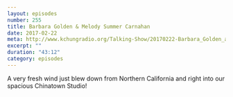 ```yaml
---
layout: episodes
number: 255
title: Barbara Golden & Melody Summer Carnahan
date: 2017-02-22
meta: http://www.kchungradio.org/Talking-Show/20170222-Barbara_Golden_and_Melody_Summer_Carnahan.mp3
excerpt: ""
duration: "43:12"
category: episodes
---
```


A very fresh wind just blew down from Northern California and right into our spacious Chinatown Studio!
